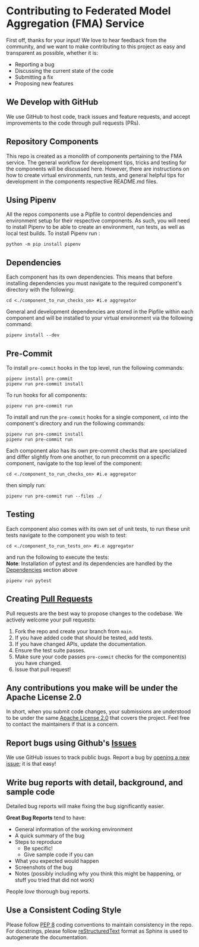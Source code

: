 # Contributing to Federated Model Aggregation (FMA) Service
First off, thanks for your input! We love to hear feedback from the community, and we want to make contributing to this
project as easy and transparent as possible, whether it is:

- Reporting a bug
- Discussing the current state of the code
- Submitting a fix
- Proposing new features

## We Develop with GitHub
We use GitHub to host code, track issues and feature requests, and accept improvements to the code through pull requests (PRs).

## Repository Components
This repo is created as a monolith of components pertaining to the FMA service.
The general workflow for development tips, tricks and testing for the components will be discussed here.
However, there are instructions on how to create virtual environments, run tests, and general helpful tips for
development in the components respective README.md files.

## Using Pipenv
All the repos components use a Pipfile to control dependencies and environment setup for their respective components.
As such, you will need to install Pipenv to be able to create an environment, run tests, as well as local test builds.
To install Pipenv run :
```
python -m pip install pipenv
```

## Dependencies
Each component has its own dependencies. This means that before installing dependencies you  must navigate to the required
component's directory with the following:
```
cd <./component_to_run_checks_on> #i.e aggregator
```
General and development dependencies are stored in the Pipfile within each component and will be installed to your virtual environment
via the following command:
```
pipenv install --dev
```

## Pre-Commit
To install `pre-commit` hooks in the top level, run the following commands:
```cli 
pipenv install pre-commit
pipenv run pre-commit install
```

To run hooks for all components:
```cli
pipenv run pre-commit run
```


To install and run the `pre-commit` hooks for a single component, `cd` into the component's directory 
and run the following commands:
```cli
pipenv run pre-commit install
pipenv run pre-commit run
```
Each component also has its own pre-commit checks that are specialized and differ slightly from one another,
to run precommit on a specific component, navigate to the top level of the component:
```
cd <./component_to_run_checks_on> #i.e aggregator
```
then simply run:
```
pipenv run pre-commit run --files ./
```

## Testing
Each component also comes with its own set of unit tests, to run these unit tests navigate to the component you wish to test:
```
cd <./component_to_run_tests_on> #i.e aggregator
```
and run the following to execute the tests: <br>
**Note**: Installation of pytest and its dependencies are handled by the [Dependencies](#Dependencies) section above
```
pipenv run pytest
```

## Creating [Pull Requests](https://github.com/capitalone/federated-model-aggregation/pulls)
Pull requests are the best way to propose changes to the codebase. We actively welcome your pull requests:

1. Fork the repo and create your branch from `main`.
2. If you have added code that should be tested, add tests.
3. If you have changed APIs, update the documentation.
4. Ensure the test suite passes.
5. Make sure your code passes `pre-commit` checks for the component(s) you have changed.
6. Issue that pull request!

## Any contributions you make will be under the Apache License 2.0
In short, when you submit code changes, your submissions are understood to be under the same [Apache License 2.0](https://www.apache.org/licenses/LICENSE-2.0) that covers the project. Feel free to contact the maintainers if that is a concern.

## Report bugs using Github's [Issues](https://github.com/capitalone/federated-model-aggregation/issues)
We use GitHub issues to track public bugs. Report a bug by [opening a new issue](https://github.com/capitalone/federated-model-aggregation/issues/new); it is that easy!

## Write bug reports with detail, background, and sample code
Detailed bug reports will make fixing the bug significantly easier.

**Great Bug Reports** tend to have:
- General information of the working environment
- A quick summary of the bug
- Steps to reproduce
  - Be specific!
  - Give sample code if you can
- What you expected would happen
- Screenshots of the bug
- Notes (possibly including why you think this might be happening, or stuff you tried that did not work)

People *love* thorough bug reports.

## Use a Consistent Coding Style
Please follow [PEP 8](https://www.python.org/dev/peps/pep-0008/) coding conventions to maintain consistency in the repo. For
docstrings, please follow [reStructuredText](https://sphinx-rtd-tutorial.readthedocs.io/en/latest/docstrings.html) format as Sphinx is used to autogenerate
the documentation.

